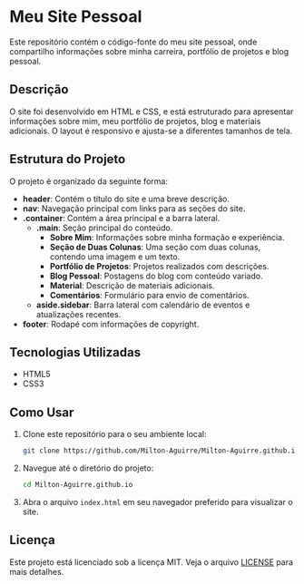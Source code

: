 # Meu Site Pessoal

Este repositório contém o código-fonte do meu site pessoal, onde compartilho informações sobre minha carreira, portfólio de projetos e blog pessoal.

## Descrição

O site foi desenvolvido em HTML e CSS, e está estruturado para apresentar informações sobre mim, meu portfólio de projetos, blog e materiais adicionais. O layout é responsivo e ajusta-se a diferentes tamanhos de tela.

## Estrutura do Projeto

O projeto é organizado da seguinte forma:

- **header**: Contém o título do site e uma breve descrição.
- **nav**: Navegação principal com links para as seções do site.
- **.container**: Contém a área principal e a barra lateral.
  - **.main**: Seção principal do conteúdo.
    - **Sobre Mim**: Informações sobre minha formação e experiência.
    - **Seção de Duas Colunas**: Uma seção com duas colunas, contendo uma imagem e um texto.
    - **Portfólio de Projetos**: Projetos realizados com descrições.
    - **Blog Pessoal**: Postagens do blog com conteúdo variado.
    - **Material**: Descrição de materiais adicionais.
    - **Comentários**: Formulário para envio de comentários.
  - **aside.sidebar**: Barra lateral com calendário de eventos e atualizações recentes.
- **footer**: Rodapé com informações de copyright.

## Tecnologias Utilizadas

- HTML5
- CSS3

## Como Usar

1. Clone este repositório para o seu ambiente local:

    ```sh
    git clone https://github.com/Milton-Aguirre/Milton-Aguirre.github.io.git
    ```

2. Navegue até o diretório do projeto:

    ```sh
    cd Milton-Aguirre.github.io
    ```

3. Abra o arquivo `index.html` em seu navegador preferido para visualizar o site.

## Licença

Este projeto está licenciado sob a licença MIT. Veja o arquivo [LICENSE](LICENSE) para mais detalhes.
